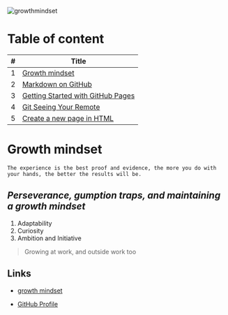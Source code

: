 ![growthmindset](https://miro.medium.com/max/1200/1*TtlqcGNhwGaF0mOfsQJrOg.jpeg)
# Table of content

#|Title
---|-----
1|[Growth mindset](lab02b/Growth-mindset)
2|[Markdown on GitHub](lab02b/Markdown-on-GitHub)
3|[Getting Started with GitHub Pages](lab02b/Getting-Started-with-GitHub-Pages)
4|[Git Seeing Your Remote](lab02b/Git-Seeing-Your-Remote)
5|[Create a new page in HTML](lab02b/how-to-create-website)




# Growth mindset 
` The experience is the best proof and evidence, the more you do with your hands, the better the results will be. `

 ## _Perseverance, gumption traps, and maintaining a **growth mindset**_ 
 1. Adaptability 
 1. Curiosity 
 1. Ambition and Initiative 
 
 >Growing at work, and outside work too 

 ## Links 
 * [growth mindset](https://www.atlassian.com/blog/inside-atlassian/growth-mindset) 

 

 * [GitHub Profile](https://github.com/salehradwan/) 

 

